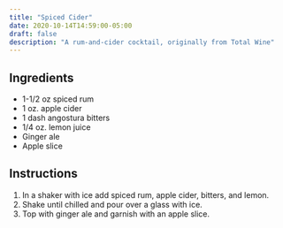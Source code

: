 ```yaml
---
title: "Spiced Cider"
date: 2020-10-14T14:59:00-05:00
draft: false
description: "A rum-and-cider cocktail, originally from Total Wine"
---
```


## Ingredients

-   1-1/2 oz spiced rum
-   1 oz. apple cider
-   1 dash angostura bitters
-   1/4 oz. lemon juice
-   Ginger ale
-   Apple slice

## Instructions

1. In a shaker with ice add spiced rum, apple cider, bitters, and lemon.
2. Shake until chilled and pour over a glass with ice.
3. Top with ginger ale and garnish with an apple slice.

